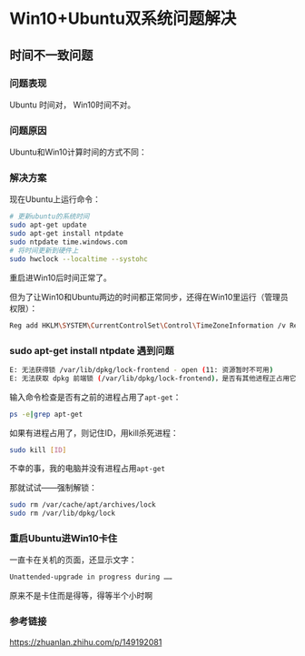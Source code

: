 # Win10+Ubuntu双系统问题解决

## 时间不一致问题

### 问题表现

Ubuntu 时间对， Win10时间不对。

### 问题原因

Ubuntu和Win10计算时间的方式不同：

### 解决方案

现在Ubuntu上运行命令：

```bash
# 更新ubuntu的系统时间
sudo apt-get update
sudo apt-get install ntpdate
sudo ntpdate time.windows.com
# 将时间更新到硬件上
sudo hwclock --localtime --systohc
```

重启进Win10后时间正常了。

但为了让Win10和Ubuntu两边的时间都正常同步，还得在Win10里运行（管理员权限）：

```bash
Reg add HKLM\SYSTEM\CurrentControlSet\Control\TimeZoneInformation /v RealTimeIsUniversal /t REG_DWORD /d 1
```

### sudo apt-get install ntpdate 遇到问题

```bash
E: 无法获得锁 /var/lib/dpkg/lock-frontend - open (11: 资源暂时不可用)
E: 无法获取 dpkg 前端锁 (/var/lib/dpkg/lock-frontend)，是否有其他进程正占用它？
```

输入命令检查是否有之前的进程占用了`apt-get`：

```bash
ps -e|grep apt-get
```

如果有进程占用了，则记住ID，用kill杀死进程：

```bash
sudo kill [ID]
```

不幸的事，我的电脑并没有进程占用`apt-get`

那就试试——强制解锁：

```bash
sudo rm /var/cache/apt/archives/lock
sudo rm /var/lib/dpkg/lock
```

### 重启Ubuntu进Win10卡住

一直卡在关机的页面，还显示文字：

```bash
Unattended-upgrade in progress during ……
```

原来不是卡住而是得等，得等半个小时啊

### 参考链接

https://zhuanlan.zhihu.com/p/149192081

